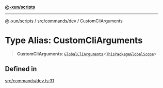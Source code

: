[**@-xun/scripts**](../../../../README.md)

***

[@-xun/scripts](../../../../README.md) / [src/commands/dev](../README.md) / CustomCliArguments

# Type Alias: CustomCliArguments

> **CustomCliArguments**: [`GlobalCliArguments`](../../../configure/type-aliases/GlobalCliArguments.md)\<[`ThisPackageGlobalScope`](../../../configure/enumerations/ThisPackageGlobalScope.md)\>

## Defined in

[src/commands/dev.ts:31](https://github.com/Xunnamius/xscripts/blob/12020afea79f1ec674174f8cb4103ac0b46875c5/src/commands/dev.ts#L31)
